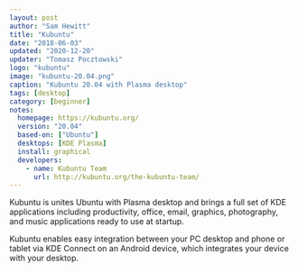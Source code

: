 ```yaml
---
layout: post
author: "Sam Hewitt"
title: "Kubuntu"
date: "2018-06-03"
updated: "2020-12-20"
updater: "Tomasz Pocztowski"
logo: "kubuntu"
image: "kubuntu-20.04.png"
caption: "Kubuntu 20.04 with Plasma desktop"
tags: [desktop]
category: [beginner]
notes:
  homepage: https://kubuntu.org/
  version: "20.04"
  based-on: ["Ubuntu"]
  desktops: [KDE Plasma]
  install: graphical
  developers:
    - name: Kubuntu Team
      url: http://kubuntu.org/the-kubuntu-team/
---
```


Kubuntu is unites Ubuntu with Plasma desktop and brings a full set of KDE applications including productivity, office, email, graphics, photography, and music applications ready to use at startup.

Kubuntu enables easy integration between your PC desktop and phone or tablet via KDE Connect on an Android device, which integrates your device with your desktop.
